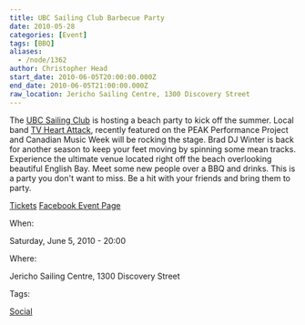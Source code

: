```yaml
---
title: UBC Sailing Club Barbecue Party
date: 2010-05-28
categories: [Event]
tags: [BBQ]
aliases:
  - /node/1362
author: Christopher Head
start_date: 2010-06-05T20:00:00.000Z
end_date: 2010-06-05T21:00:00.000Z
raw_location: Jericho Sailing Centre, 1300 Discovery Street
---
```


The [UBC Sailing Club](http://ubcsailing.org/) is hosting a beach party to kick off the summer. Local band [TV Heart Attack](https://myspace.com/tvheartattack), recently featured on the PEAK Performance Project and Canadian Music Week will be rocking the stage. Brad DJ Winter is back for another season to keep your feet moving by spinning some mean tracks. Experience the ultimate venue located right off the beach overlooking beautiful English Bay. Meet some new people over a BBQ and drinks. This is a party you don't want to miss. Be a hit with your friends and bring them to party.

[Tickets](http://brownpapertickets.com/event/111910) [Facebook Event Page](https://facebook.com/event.php?eid=116660905036612)

When: 

Saturday, June 5, 2010 - 20:00

Where: 

Jericho Sailing Centre, 1300 Discovery Street

Tags: 

[Social](/social)
